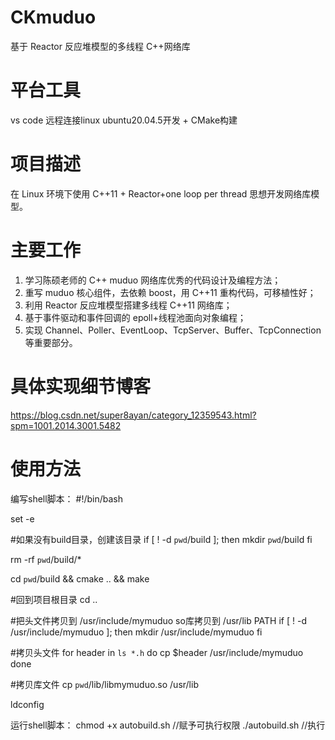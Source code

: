 ﻿# CKmuduo
基于 Reactor 反应堆模型的多线程 C++网络库
# 平台工具 
vs code 远程连接linux ubuntu20.04.5开发 + CMake构建
# 项目描述
在 Linux 环境下使用 C++11 + Reactor+one loop per thread 思想开发网络库模型。
# 主要工作
1. 学习陈硕老师的 C++ muduo 网络库优秀的代码设计及编程方法；
2. 重写 muduo 核心组件，去依赖 boost，用 C++11 重构代码，可移植性好；
3. 利用 Reactor 反应堆模型搭建多线程 C++11 网络库；
4. 基于事件驱动和事件回调的 epoll+线程池面向对象编程；
5. 实现 Channel、Poller、EventLoop、TcpServer、Buffer、TcpConnection 等重要部分。
# 具体实现细节博客
https://blog.csdn.net/super8ayan/category_12359543.html?spm=1001.2014.3001.5482
# 使用方法
编写shell脚本：
#!/bin/bash

set -e

#如果没有build目录，创建该目录
if [ ! -d `pwd`/build ]; then
    mkdir `pwd`/build
fi

rm -rf `pwd`/build/*

cd `pwd`/build &&
    cmake .. &&
    make

#回到项目根目录
cd ..

#把头文件拷贝到 /usr/include/mymuduo  so库拷贝到 /usr/lib    PATH
if [ ! -d /usr/include/mymuduo ]; then 
    mkdir /usr/include/mymuduo
fi

#拷贝头文件 
for header in `ls *.h`
do
    cp $header /usr/include/mymuduo
done

#拷贝库文件
cp `pwd`/lib/libmymuduo.so /usr/lib

ldconfig
 
运行shell脚本：
chmod +x autobuild.sh //赋予可执行权限
./autobuild.sh //执行